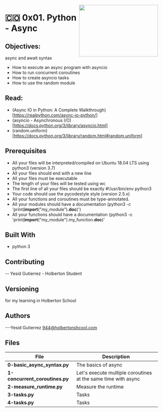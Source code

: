 <p>
<img width="260" height="170" src="https://davidjohncoleman.com/wp-djc/wp-content/uploads/2017/06/HBTN-Borderless-CMYK-Logo-Vertical-Color-Black@1200ppi-300x236.png" align="right" >
</p>





# :colombia: 0x01. Python - Async
## Objectives:
async and await syntax
- How to execute an async program with asyncio
- How to run concurrent coroutines
- How to create asyncio tasks
- How to use the random module
## Read:
- (Async IO in Python: A Complete Walkthrough)[https://realpython.com/async-io-python/]
- (asyncio - Asynchronous I/O)[https://docs.python.org/3/library/asyncio.html]
- (random.uniform)[https://docs.python.org/3/library/random.html#random.uniform]
## Prerequisites
- All your files will be interpreted/compiled on Ubuntu 18.04 LTS using python3 (version 3.7)
- All your files should end with a new line
- All your files must be executable
- The length of your files will be tested using wc
- The first line of all your files should be exactly #!/usr/bin/env python3
- Your code should use the pycodestyle style (version 2.5.x)
- All your functions and coroutines must be type-annotated.
- All your modules should have a documentation (python3 -c 'print(__import__("my_module").__doc__)')
- All your functions should have a documentation (python3 -c 'print(__import__("my_module").my_function.__doc__)'
## Built With
- python 3
## Contributing
-- Yesid Gutierrez - Holberton Student                                          
## Versioning
for my learning in Holberton School
## Authors
---Yesid Gutierrez  944@holbertonshcool.com                                    
                                                                               
## Files

|             File               |             Description                  |
|--------------------------------| ---------------------------------------- |
|**0-basic_async_syntax.py**| The basics of async  |
|**1-concurrent_coroutines.py**| Let's execute multiple coroutines at the same time with async   |
|**2-measure_runtime.py**| Measure the runtime  |
|**3-tasks.py**| Tasks   |
|**4-tasks.py**| Tasks  |